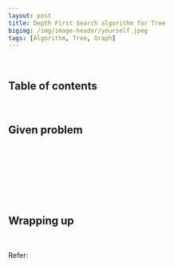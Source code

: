```yaml
---
layout: post
title: Depth First Search algorithm for Tree
bigimg: /img/image-header/yourself.jpeg
tags: [Algorithm, Tree, Graph]
---
```





<br>

## Table of contents





<br>

## Given problem






<br>

## 






<br>

## 





<br>

## Wrapping up




<br>

Refer:

